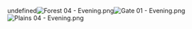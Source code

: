 undefined![Forest 04 - Evening.png](https://raw.githubusercontent.com/Klokinator/FE-Repo/main/BGs,%20Interface%20Elements/Battle%20Frames%20&%20Backgrounds/%7BWAve%7D%20Battle%20Platforms%20%5BF2E%5D/Forest%2004%20-%20Evening.png "Forest 04 - Evening.png")![Gate 01 - Evening.png](https://raw.githubusercontent.com/Klokinator/FE-Repo/main/BGs,%20Interface%20Elements/Battle%20Frames%20&%20Backgrounds/%7BWAve%7D%20Battle%20Platforms%20%5BF2E%5D/Gate%2001%20-%20Evening.png "Gate 01 - Evening.png")![Plains 04 - Evening.png](https://raw.githubusercontent.com/Klokinator/FE-Repo/main/BGs,%20Interface%20Elements/Battle%20Frames%20&%20Backgrounds/%7BWAve%7D%20Battle%20Platforms%20%5BF2E%5D/Plains%2004%20-%20Evening.png "Plains 04 - Evening.png")